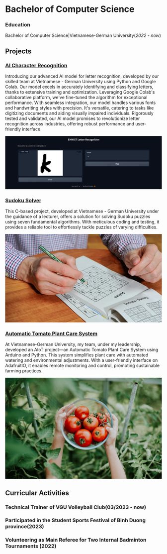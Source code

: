 # Bachelor of Computer Science 
### Education
Bachelor of Computer Science|Vietnamese-German University(_2022 - now_)

## Projects
### [AI Character Recognition](https://github.com/MannoKat/Introduction-to-Computer-Science-Project)
Introducing our advanced AI model for letter recognition, developed by our skilled team at Vietnamese - German University using Python and Google Colab. Our model excels in accurately identifying and classifying letters, thanks to extensive training and optimization. Leveraging Google Colab's collaborative platform, we've fine-tuned the algorithm for exceptional performance. With seamless integration, our model handles various fonts and handwriting styles with precision. It's versatile, catering to tasks like digitizing documents and aiding visually impaired individuals. Rigorously tested and validated, our AI model promises to revolutionize letter recognition across industries, offering robust performance and user-friendly interface.

![Letters Recognition](/assets/images/AI_Project.png)

### [Sudoku Solver](https://github.com/MannoKat/Sudoku-Solver)

This C-based project, developed at Vietnamese - German University under the guidance of a lecturer, offers a solution for solving Sudoku puzzles using seven fundamental algorithms. With meticulous coding and testing, it provides a reliable tool to effortlessly tackle puzzles of varying difficulties.

![Sudoku Solver](/assets/images/Sudoku.png)

### [Automatic Tomato Plant Care System](https://github.com/MannoKat/AIoT-Project)

At Vietnamese-German University, my team, under my leadership, developed an AIoT project—an Automatic Tomato Plant Care System using Arduino and Python. This system simplifies plant care with automated watering and environmental adjustments. With a user-friendly interface on AdafruitIO, it enables remote monitoring and control, promoting sustainable farming practices.

![Tomato Plant Care](/assets/images/Tomato.png)

## Curricular Activities

### Technical Trainer of VGU Volleyball Club(03/2023 - now)

### Participated in the Student Sports Festival of Binh Duong province(2023)

### Volunteering as Main Referee for Two Internal Badminton Tournaments (2022)
